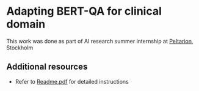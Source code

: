 # Adapting BERT-QA for clinical domain

This work was done as part of AI research summer internship at [Peltarion](https://peltarion.com/), Stockholm
##  Additional resources

* Refer to [Readme.pdf](Readme.pdf) for detailed instructions



